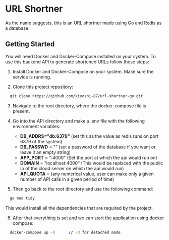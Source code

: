 
# URL Shortner

As the name suggests, this is an URL shortner made using Go and Redis as a database.


## Getting Started

You will need Docker and Docker-Compose installed on your system. To use this backend API to generate shortened URLs follow these steps:

1. Install Docker and Docker-Compose on your system. Make sure the service is running.

2. Clone this project repository:

```bash
  git clone https://github.com/kiyoshi-87/url-shortner-go.git
```
3. Navigate to the root directory, where the docker-compose file is present.

4. Go into the API directory and make a .env file with the following environment variables:
      - __DB_ADDRS="db:6379"__ (set this as the value as redis runs on port 6379 of the system)
      - __DB_PASSWD__ = "" (set a password of the database if you want or leave it an empty string)
      - __APP_PORT__ = ":4000" (Set the port at which the api would run on)
      - __DOMAIN__ = "localhost:4000" (This would be replaced with the public ip of the cloud server on which the api would run)
      - __API_QUOTA__ =   (any numerical value, user can make only a given number of API calls in a given period of time)

5. Then go back to the root directory and use the following command: 

```bash
  go mod tidy
```
This would install all the dependencies that are required by the project.

6. After that everything is set and we can start the application using docker compose:

```bash
  docker-compose up -d      // -d for detached mode
```

    